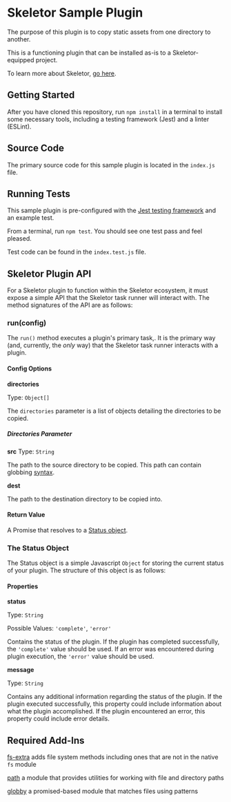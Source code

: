 # Skeletor Sample Plugin
The purpose of this plugin is to copy static assets from one directory to another.

This is a functioning plugin that can be installed as-is to a Skeletor-equipped project. 

To learn more about Skeletor, [go here](https://github.com/deg-skeletor/skeletor-core).

## Getting Started
After you have cloned this repository, run `npm install` in a terminal to install some necessary tools, including a testing framework (Jest) and a linter (ESLint). 

## Source Code
The primary source code for this sample plugin is located in the `index.js` file.

## Running Tests
This sample plugin is pre-configured with the [Jest testing framework](https://facebook.github.io/jest/) and an example test. 

From a terminal, run `npm test`. You should see one test pass and feel pleased.

Test code can be found in the `index.test.js` file.

## Skeletor Plugin API

For a Skeletor plugin to function within the Skeletor ecosystem, it must expose a simple API that the Skeletor task runner will interact with.
The method signatures of the API are as follows:

### run(config)

The `run()` method executes a plugin's primary task,. It is the primary way (and, currently, the *only* way) that the Skeletor task runner interacts with a plugin.

#### Config Options

**directories**

Type: `Object[]`

The `directories` parameter is a list of objects detailing the directories to be copied.

##### Directories Parameter

**src**
Type: `String`

The path to the source directory to be copied. This path can contain globbing [syntax](https://github.com/sindresorhus/globby#globbing-patterns).

**dest**

The path to the destination directory to be copied into.

#### Return Value
A Promise that resolves to a [Status object](#the-status-object).

### The Status Object
The Status object is a simple Javascript `Object` for storing the current status of your plugin. The structure of this object is as follows:

#### Properties

**status**

Type: `String`

Possible Values: `'complete'`, `'error'`

Contains the status of the plugin. If the plugin has completed successfully, the `'complete'` value should be used. If an error was encountered during plugin execution, the `'error'` value should be used.

**message**

Type: `String`

Contains any additional information regarding the status of the plugin. If the plugin executed successfully, this property could include information about what the plugin accomplished. If the plugin encountered an error, this property could include error details. 

## Required Add-Ins
[fs-extra](https://github.com/jprichardson/node-fs-extra)
adds file system methods including ones that are not in the native `fs` module

[path](https://nodejs.org/docs/latest/api/path.html)
a module that provides utilities for working with file and directory paths

[globby](https://github.com/sindresorhus/globby)
a promised-based module that matches files using patterns